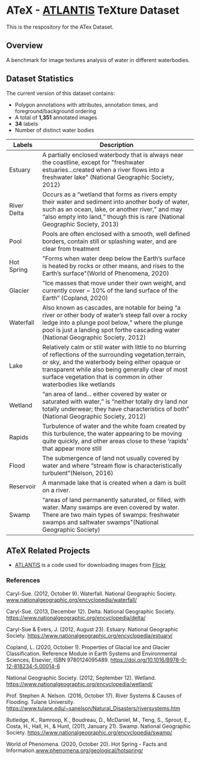 # ATeX - [ATLANTIS](https://github.com/smhassanerfani/atlantis) TeXture Dataset
This is the respository for the ATex Dataset.

## Overview
A benchmark for image textures analysis of water in different waterbodies.

## Dataset Statistics
The current version of this dataset contains:
* Polygon annotations with attributes, annotation times, and foreground/background ordering
* A total of **1,351** annotated images
* **34** labels
* Number of distinct water bodies

|Labels|Description|
|---|---|
|Estuary|A partially enclosed waterbody that is always near the coastline, except for "freshwater estuaries...created when a river flows into a freshwater lake" (National Geographic Society, 2012)|
|River Delta|Occurs as a “wetland that forms as rivers empty their water and sediment into another body of water, such as an ocean, lake, or another river,” and may “also empty into land,” though this is rare (National Geographic Society, 2013)|
|Pool|Pools are often enclosed with a smooth, well defined borders, contain still or splashing water, and are clear from treatment|
|Hot Spring|"Forms when water deep below the Earth’s surface is heated by rocks or other means, and rises to the Earth’s surface"(World of Phenomena, 2020)|
|Glacier|"Ice masses that move under their own weight, and currently cover ~ 10% of the land surface of the Earth” (Copland, 2020)|
|Waterfall|Also known as cascades, are notable for being “a river or other body of water’s steep fall over a rocky ledge into a plunge pool below,” where the plunge pool is just a landing spot forthe cascading water (National Geographic Society, 2012)|
|Lake|Relatively calm or still water with little to no blurring of reflections of the surrounding vegetation,terrain, or sky, and the waterbody being either opaque or transparent while also being generally clear of most surface vegetation that is common in other waterbodies like wetlands|
|Wetland|“an area of land... either covered by water or saturated with water,” is “neither totally dry land nor totally underwear; they have characteristics of both” (National Geographic Society, 2012)|
|Rapids|Turbulence of water and the white foam created by this turbulence, the water appearing to be moving quite quickly, and other areas close to these ‘rapids’ that appear more still|
|Flood|The submergence of land not usually covered by water and where “stream flow is characteristically turbulent”(Nelson, 2016)|
|Reservoir|A manmade lake that is created when a dam is built on a river.|
|Swamp| “areas of land permanently saturated, or filled, with water. Many swamps are even covered by water. There are two main types of swamps: freshwater swamps and saltwater swamps"(National Geographic Society)|


## ATeX Related Projects
* [ATLANTIS](https://github.com/smhassanerfani/atlantis) is a code used for downloading images from [Flickr](https://www.flickr.com) 

### References
Caryl-Sue. (2012, October 9). Waterfall. National Geographic Society. www.nationalgeographic.org/encyclopedia/waterfall/

Caryl-Sue. (2013, December 12). Delta. National Geographic Society. https://www.nationalgeographic.org/encyclopedia/delta/

Caryl-Sue & Evers, J. (2012, August 23). Estuary. National Geographic Society. https://www.nationalgeographic.org/encyclopedia/estuary/

Copland, L. (2020, October 1). Properties of Glacial Ice and Glacier Classification. Reference Module in Earth Systems and Environmental Sciences, Elsevier, ISBN 9780124095489. https://doi.org/10.1016/B978-0-12-818234-5.00014-6

National Geographic Society. (2012, September 12). Wetland. https://www.nationalgeographic.org/encyclopedia/wetland/

Prof. Stephen A. Nelson. (2016, October 17). River Systems & Causes of Flooding. Tulane University. https://www.tulane.edu/~sanelson/Natural_Disasters/riversystems.htm

Rutledge, K., Ramroop, K., Boudreau, D., McDaniel, M., Teng, S., Sprout, E., Costa, H., Hall, H., & Hunt, (2011, January 21). Swamp. National Geographic Society. https://www.nationalgeographic.org/encyclopedia/swamp/

World of Phenomena. (2020, October 20). Hot Spring - Facts and Information.www.phenomena.org/geological/hotspring/
